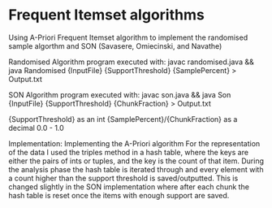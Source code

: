# Frequent Itemset algorithms

Using A-Priori Frequent Itemset algorithm to implement the randomised sample algorthm and SON (Savasere, Omiecinski, and Navathe)


Randomised Algorithm program executed with:
javac randomised.java && java Randomised {InputFile} {SupportThreshold} {SamplePercent} > Output.txt

SON Algorithm program executed with:
javac son.java && java Son {InputFile} {SupportThreshold} {ChunkFraction} > Output.txt

{SupportThreshold} as an int
{SamplePercent}/{ChunkFraction} as a decimal 0.0 - 1.0

Implementation:
Implementing the A-Priori algorithm
For the representation of the data I used the triples method in a hash table, where the keys are either the pairs of ints or tuples,
and the key is the count of that item.
During the analysis phase the hash table is iterated through and every element with a count higher than the support threshold is
saved/outputted.
This is changed slightly in the SON implementation where after each chunk the hash table is reset once the items with enough support
are saved.

